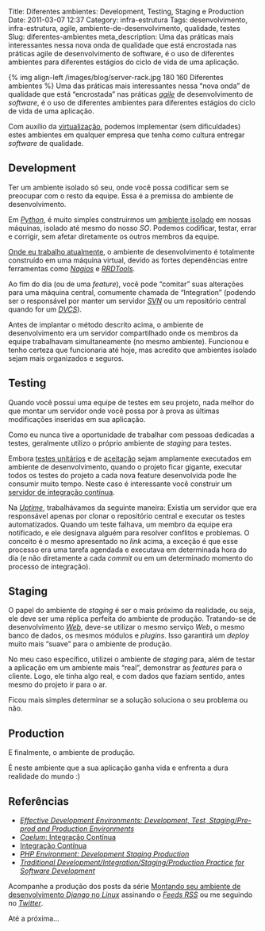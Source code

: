 Title: Diferentes ambientes: Development, Testing, Staging e Production
Date: 2011-03-07 12:37
Category: infra-estrutura
Tags: desenvolvimento, infra-estrutura, agile, ambiente-de-desenvolvimento, qualidade, testes
Slug: diferentes-ambientes
meta_description: Uma das práticas mais interessantes nessa nova onda de qualidade que está encrostada nas práticas agile de desenvolvimento de software, é o uso de diferentes ambientes para diferentes estágios do ciclo de vida de uma aplicação.


{% img align-left /images/blog/server-rack.jpg 180 160 Diferentes ambientes %}
Uma das práticas mais interessantes nessa
“nova onda” de qualidade que está “encrostada” nas práticas [*agile*][]
de desenvolvimento de *software*, é o uso de diferentes ambientes para
diferentes estágios do ciclo de vida de uma aplicação.

Com auxílio da [virtualização][], podemos implementar (sem dificuldades)
estes ambientes em qualquer empresa que tenha como cultura entregar
*software* de qualidade.

<!-- PELICAN_END_SUMMARY -->


Development
-----------

Ter um ambiente isolado só seu, onde você possa codificar sem se
preocupar com o resto da equipe. Essa é a premissa do ambiente de
desenvolvimento.

Em [*Python*][], é muito simples construirmos um [ambiente isolado][] em
nossas máquinas, isolado até mesmo do nosso *SO*. Podemos codificar,
testar, errar e corrigir, sem afetar diretamente os outros membros da
equipe.

[Onde eu trabalho atualmente][], o ambiente de desenvolvimento é
totalmente construído em uma máquina virtual, devido as fortes
dependências entre ferramentas como [*Nagios*][] e [*RRDTools*][].

Ao fim do dia (ou de uma *feature*), você pode “comitar” suas alterações
para uma máquina central, comumente chamada de “Integration” (podendo
ser o responsável por manter um servidor [*SVN*][] ou um repositório
central quando for um [*DVCS*][]).

Antes de implantar o método descrito acima, o ambiente de
desenvolvimento era um servidor compartilhado onde os membros da equipe
trabalhavam simultaneamente (no mesmo ambiente). Funcionou e tenho
certeza que funcionaria até hoje, mas acredito que ambientes isolado
sejam mais organizados e seguros.


Testing
-------

Quando você possui uma equipe de testes em seu projeto, nada melhor do
que montar um servidor onde você possa por à prova as últimas
modificações inseridas em sua aplicação.

Como eu nunca tive a oportunidade de trabalhar com pessoas dedicadas a
testes, geralmente utilizo o próprio ambiente de *staging* para testes.

Embora [testes unitários][] e de [aceitação][] sejam amplamente
executados em ambiente de desenvolvimento, quando o projeto ficar
gigante, executar todos os testes do projeto a cada nova feature
desenvolvida pode lhe consumir muito tempo. Neste caso é interessante
você construir um [servidor de integração contínua][].

Na [*Uptime*][], trabalhávamos da seguinte maneira: Existia um servidor
que era responsável apenas por clonar o repositório central e executar
os testes automatizados. Quando um teste falhava, um membro da equipe
era notificado, e ele designava alguém para resolver conflitos e
problemas. O conceito é o mesmo apresentado no *link* acima, a exceção é
que esse processo era uma tarefa agendada e executava em determinada
hora do dia (e não diretamente a cada *commit* ou em um determinado
momento do processo de integração).


Staging
-------

O papel do ambiente de *staging* é ser o mais próximo da realidade, ou
seja, ele deve ser uma réplica perfeita do ambiente de produção.
Tratando-se de desenvolvimento [*Web*][], deve-se utilizar o mesmo
serviço *Web*, o mesmo banco de dados, os mesmos módulos e *plugins*.
Isso garantirá um *deploy* muito mais “suave” para o ambiente de
produção.

No meu caso específico, utilizei o ambiente de *staging* para, além de
testar a aplicação em um ambiente mais “real”, demonstrar as *features*
para o cliente. Logo, ele tinha algo real, e com dados que faziam
sentido, antes mesmo do projeto ir para o ar.

Ficou mais simples determinar se a solução soluciona o seu problema ou
não.


Production
----------

E finalmente, o ambiente de produção.

É neste ambiente que a sua aplicação ganha vida e enfrenta a dura
realidade do mundo :)


Referências
-----------

* [*Effective Development Environments: Development, Test, Staging/Pre-prod and Production Environments*][]
* [*Caelum*: Integração Contínua][]
* [Integração Contínua][]
* [*PHP Environment: Development Staging Production*][]
* [*Traditional Development/Integration/Staging/Production Practice for Software Development*][]

Acompanhe a produção dos posts da série [Montando seu ambiente de
desenvolvimento *Django* no *Linux*][] assinando o [*Feeds RSS*][] ou me
seguindo no [*Twitter*][].

Até a próxima…


  [*agile*]: {tag}agile "Leia mais sobre Agile"
  [virtualização]: {virtualbox-uma-maneira-interessante-de-possuir-varios-sos-em-uma-maquina-so.md
    "Virtualbox: Uma maneira interessante de possuir vários SOs em uma máquina só"
  [*Python*]: {tag}python
    "Leia mais sobre Python"
  [ambiente isolado]: http://blog.triveos.com.br/2010/04/25/trabalhando-com-python-e-django/
    "Trabalhando com Python e Django"
  [Onde eu trabalho atualmente]: http://www.setinet.com.br/
    "Setinet, Internet Controlada"
  [*Nagios*]: http://www.nagios.org/
    "Monitore a sua infra-estrutura com Nagios"
  [*RRDTools*]: http://www.mrtg.org/rrdtool/
    "Data logging e gráficos com RRDTools"
  [*SVN*]: http://subversion.tigris.org/
    "Versionamento de projetos com Subversion"
  [*DVCS*]: http://en.wikipedia.org/wiki/Distributed_Version_Control_System
    "Leia mais sobre Distributed Version Control System no Wikipedia"
  [testes unitários]: {tag}tdd
    "Leia mais sobre TDD"
  [aceitação]: {tag}bdd "Leia mais sobre BDD"
  [servidor de integração contínua]: http://blog.caelum.com.br/integracao-continua/
    "Leia artigo da Caelum falando sobre Continuous Integration"
  [*Uptime*]: http://uptimetecnologia.com.br/
    "Uptime, garantindo a sua segurança na internet"
  [*Web*]: {tag}web "Leia mais sobre Web"
  [*Effective Development Environments: Development, Test, Staging/Pre-prod and Production Environments*]: http://spacebug.com/effective_development_environments/
    "Uma excelente referência, um artigo bem escrito e objetivo."
  [*Caelum*: Integração Contínua]: http://blog.caelum.com.br/integracao-continua/
    "A Caelum é uma das melhores referências do país sobre agile e desenvolvimento em geral."
  [Integração Contínua]: http://devagil.wordpress.com/2007/04/14/4611-integracao-continua/
    "Excelente artigo sobre Integração Contínua dentro do contexto de agile."
  [*PHP Environment: Development Staging Production*]: http://www.dotkernel.com/php-development/php-environment-development-staging-production/
    "Um artigo claro e objetivo sobre os ambientes de Development, Staging e Production."
  [*Traditional Development/Integration/Staging/Production Practice for Software Development*]: http://dltj.org/article/software-development-practice/
    "Um post muito bom sobre desenvolvimento de software com qualidade."
  [Montando seu ambiente de desenvolvimento *Django* no *Linux*]: {filename}03-montando-seu-ambiente-de-desenvolvimento-django-no-linux.md
    "Saiba como montar o seu ambiente de desenvolvimento para trabalhar com Django"
  [*Feeds RSS*]: /feed/rss.xml
    "Leia os posts deste blog no seu leitor RSS favorito"
  [*Twitter*]: http://www.twitter.com/kplaube "Siga-me no Twitter"
